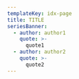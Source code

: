 ```yaml
---
templateKey: idx-page
title: TITLE
seriesBanner:
  - author: author1
    quote: >-
      quote1
  - author: author2
    quote: >-
      quote2
---
```

